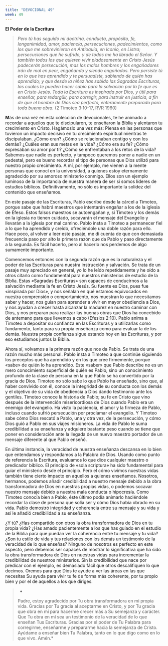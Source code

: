 ```yaml
---
title: "DEVOCIONAL 49"
week: 49
---
```


**El Poder de la Escritura**

> *Pero tú has seguido mi doctrina, conducta, propósito, fe,
> longanimidad, amor, paciencia, persecuciones, padecimientos, como los
> que me sobrevinieron en Antioquía, en Iconio, en Listra; persecuciones
> que he sufrido, y de todas me ha librado el Señor. Y también todos los
> que quieren vivir piadosamente en Cristo Jesús padecerán
> persecución; mas los malos hombres y los engañadores irán de mal en
> peor, engañando y siendo engañados. Pero persiste tú en lo que has
> aprendido y te persuadiste, sabiendo de quién has aprendido; y que
> desde la niñez has sabido las Sagradas Escrituras, las cuales te
> pueden hacer sabio para la salvación por la fe que es en Cristo
> Jesús. Toda la Escritura es inspirada por Dios, y útil para enseñar,
> para redargüir, para corregir, para instruir en justicia, a fin de que
> el hombre de Dios sea perfecto, enteramente preparado para toda buena
> obra.* (2 Timoteo 3:10-17, RVR 1960)

**M**ás de una vez en esta colección de devocionales, te he animado a
recordar a aquellos que te discipularon, te enseñaron la Biblia y
alentaron tu crecimiento en Cristo. Hagámoslo una vez más: Piensa en las
personas que tuvieron un impacto decisivo en tu crecimiento espiritual
mientras te discipulaban. ¿Cómo eran? ¿Cómo se relacionaban contigo y
con los demás? ¿Cuáles eran sus metas en la vida? ¿Cómo era su fe? ¿Cómo
expresaban su amor por ti? ¿Cómo se enfrentaban a los retos de la vida?
Sabemos que nadie es perfecto, y tampoco queremos poner a nadie en un
pedestal, pero es bueno recordar el tipo de personas que Dios utilizó
para nuestro propio crecimiento. A mí, por ejemplo, me vienen a la mente
personas que conocí en la universidad, a quienes estoy eternamente
agradecido por su amoroso ministerio conmigo. Ellos son un ejemplo
luminoso de la importancia de nuestra manera de ser si somos líderes de
estudios bíblicos. Definitivamente, no sólo es importante la solidez del
contenido que enseñamos.

En este pasaje de las Escrituras, Pablo escribe desde la cárcel a
Timoteo, porque sabe que habrá maestros que intentarán engañar a los de
la iglesia de Éfeso. Estos falsos maestros se autoengañan y, si Timoteo
y los demás en la iglesia no tienen cuidado, socavarán el mensaje del
Evangelio y llevarán a la iglesia por mal camino. Pablo insta a Timoteo
a permanecer fiel a lo que ha aprendido y creído, ofreciéndole una doble
razón para ello. Hace poco, al volver a leer este pasaje, me di cuenta
de que con demasiada frecuencia paso por alto la primera razón que da
Pablo y paso directamente a la segunda. Es fácil hacerlo, pero al
hacerlo nos perdemos de algo sumamente importante.

Comencemos entonces con la segunda razón que es la naturaleza y el poder
de las Escrituras para nuestra instrucción y salvación. Se trata de un
pasaje muy apreciado en general, yo lo he leído repetidamente y he oído
a otros citarlo como fundamental para nuestros ministerios de estudio de
la Biblia. Estas «Sagradas Escrituras» son capaces de conducirnos a la
salvación mediante la fe en Cristo Jesús. Su fuente es Dios, pues fue
«inspirada por Dios», y nos señalan en qué estamos equivocados en
nuestra comprensión o comportamiento, nos muestran lo que necesitamos
saber y hacer, nos guían para aprender a vivir en mayor obediencia a
Dios, y nos ayudan a crecer hasta alcanzar la madurez en nuestro caminar
con Dios, y nos preparan para realizar las buenas obras que Dios ha
concebido de antemano para que llevemos a cabo (Efesios 2:10). Pablo
anima a Timoteo a depositar su confianza en las Escrituras y a
utilizarlas como fundamento, tanto para su propia enseñanza como para
evaluar la de los demás. Nuestra propia confianza sigue estando hoy en
las Escrituras, y por eso estudiamos juntos la Biblia.

Ahora sí, volvamos a la primera razón que nos da Pablo. Se trata de una
razón mucho más personal. Pablo insta a Timoteo a que continúe siguiendo
los preceptos que ha aprendido y en los que cree firmemente, porque
«sabe» de quién lo ha aprendido. Este «saber» que Pablo describe no es
un mero conocimiento superficial de quién es Pablo, sino un conocimiento
profundo de la clase de persona en la que Pablo se ha convertido por la
gracia de Dios. Timoteo no sólo sabe lo que Pablo ha enseñado, sino que,
al haber convivido con él, conoce la integridad de su conducta con los
demás y el objetivo de su vida de obediencia a Dios dando testimonio
ante los gentiles. Timoteo conoce la historia de Pablo; su fe en Cristo
que vino después de la intervención misericordiosa de Dios cuando Pablo
era un enemigo del evangelio. Ha visto la paciencia, el amor y la
firmeza de Pablo, incluso cuando sufrió persecución por proclamar el
evangelio. Y Timoteo sabe cómo Dios rescató a Pablo, una y otra vez, de
la persecución, y cómo Dios guió a Pablo en sus viajes misioneros. La
vida de Pablo le suma credibilidad a su enseñanza y adquiere bastante
peso cuando se tiene que poner en consideración ante la llegada de un
nuevo maestro portador de un mensaje diferente al que Pablo enseñó.

En última instancia, la veracidad de nuestra enseñanza descansa en lo
bien que entendamos y respondamos a la Palabra de Dios. Usando como
punto de referencia la Escritura, evaluamos lo que dice cualquier
maestro o predicador bíblico. El principio de «sola scriptura» ha sido
fundamental para guiar el ministerio desde el principio. Pero el cómo
vivimos nuestras vidas también tiene cierto impacto en aquellos a
quienes enseñamos. Nosotros, hermanos, podemos añadir credibilidad a
nuestro mensaje debido a la obra transformadora de Dios en nuestras
propias vidas, o podemos socavar nuestro mensaje debido a nuestra mala
conducta o hipocresía. Como Timoteo conocía bien a Pablo, éste último
podía animarlo haciéndole recordar la clase de persona que solía ser y
cómo Dios había obrado en su vida. Pablo demostró integridad y
coherencia entre su mensaje y su vida y así le añadió credibilidad a su
enseñanza.

¿Y tú? ¿Has compartido con otros la obra transformadora de Dios en tu
propia vida? ¿Has amado pacientemente a los que has guiado en el estudio
de la Biblia para que puedan ver la coherencia entre tu mensaje y tu
vida? ¿Son tu estilo de vida y tus relaciones con los demás un
testimonio de la veracidad de lo que enseñas? Ninguno de nosotros es
perfecto en este aspecto, pero debemos ser capaces de mostrar lo
significativa que ha sido la obra transformadora de Dios en nuestras
vidas para incrementar la credibilidad de nuestros ministerios. Sin la
credibilidad que nace por predicar con el ejemplo, es demasiado fácil
que otros descalifiquen lo que decimos. Oremos para que Dios te ayude a
ver las áreas en las que necesitas Su ayuda para vivir tu fe de forma
más coherente, por tu propio bien y por el de aquellos a los que
diriges.

> *  
> Padre, estoy agradecido por Tu obra transformadora en mi propia vida.
> Gracias por Tu gracia al aceptarme en Cristo, y por Tu gracia que obra
> en mí para hacerme crecer más a Su semejanza y carácter. Que Tu obra
> en mí sea un testimonio de la veracidad de lo que enseñan Tus
> Escrituras. Gracias por el poder de Tu Palabra para corregirme,
> enseñarme y prepararme hacia la semejanza de Cristo. Ayúdame a enseñar
> bien Tu Palabra, tanto en lo que digo como en lo que vivo. Amén.*
